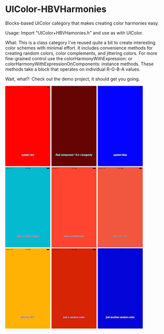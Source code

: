 UIColor-HBVHarmonies
====================

Blocks-based UIColor category that makes creating color harmonies easy.

Usage: Import "UIColor+HBVHamonies.h" and use as with UIColor.

What: This is a class category I've reused quite a bit to create interesting color schemes with minimal effort. It includes convenience methods for creating random colors, color complements, and jittering colors. For more fine-grained control use the  colorHarmonyWithExpression: or colorHarmonyWithExpressionOnComponents: instance methods. These methods take a block that operates on individual R-G-B-A values.

Wait, what?: Check out the demo project, it should get you going.

![](https://github.com/evilBird/UIColor-HBVHarmonies/blob/master/ExampleImages/ExampleImg_1.png)
![](https://github.com/evilBird/UIColor-HBVHarmonies/blob/master/ExampleImages/ExampleImg_2.png)
![](https://github.com/evilBird/UIColor-HBVHarmonies/blob/master/ExampleImages/ExampleImg_3.png)
![](https://github.com/evilBird/UIColor-HBVHarmonies/blob/master/ExampleImages/ExampleImg_4.png)
![](https://github.com/evilBird/UIColor-HBVHarmonies/blob/master/ExampleImages/ExampleImg_5.png)
![](https://github.com/evilBird/UIColor-HBVHarmonies/blob/master/ExampleImages/ExampleImg_6.png)
![](https://github.com/evilBird/UIColor-HBVHarmonies/blob/master/ExampleImages/ExampleImg_7.png)
![](https://github.com/evilBird/UIColor-HBVHarmonies/blob/master/ExampleImages/ExampleImg_8.png)
![](https://github.com/evilBird/UIColor-HBVHarmonies/blob/master/ExampleImages/ExampleImg_9.png)




